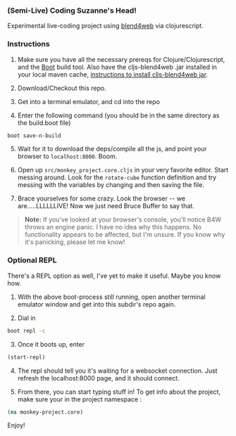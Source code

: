 ### (Semi-Live) Coding Suzanne's Head!

Experimental live-coding project using [blend4web](http://www.blend4web.org/) via clojurescript.

### Instructions

1. Make sure you have all the necessary prereqs for Clojure/Clojurescript, and the [Boot](http://www.boot-clj.com/) build tool.  Also have the cljs-blend4web .jar installed in your local maven cache, [instructions to install cljs-blend4web jar](https://github.com/mikebelanger/cljs-blend4web).

2. Download/Checkout this repo.

3. Get into a terminal emulator, and cd into the repo

4. Enter the following command (you should be in the same directory as the build.boot file)
```bash
boot save-n-build
```

5. Wait for it to download the deps/compile all the js, and point your browser to `localhost:8000`.  Boom.

6. Open up `src/monkey_project.core.cljs` in your very favorite editor.  Start messing around.  Look for the `rotate-cube` function definition and try messing with the variables by changing and then saving the file.

7. Brace yourselves for some crazy.  Look the browser -- we are.....LLLLLLIVE!  Now we just need Bruce Buffer to say that.

> **Note:** If you've looked at your browser's console, you'll notice B4W throws an engine panic.  I have no idea why this happens.  No functionality appears to be affected, but I'm unsure.  If you know why it's panicking, please let me know!

### Optional REPL

There's a REPL option as well, I've yet to make it useful.  Maybe you know how.

1. With the above boot-process still running, open another terminal emulator window and get into this subdir's repo again.

2. Dial in
```bash
boot repl -c
```

3. Once it boots up, enter
```clojure
(start-repl)
```

4. The repl should tell you it's waiting for a websocket connection.  Just refresh the localhost:8000 page, and it should connect.

5. From there, you can start typing stuff in!  To get info about the project, make sure your in the project namespace :

```clojure
(ns monkey-project.core)
```

Enjoy!
